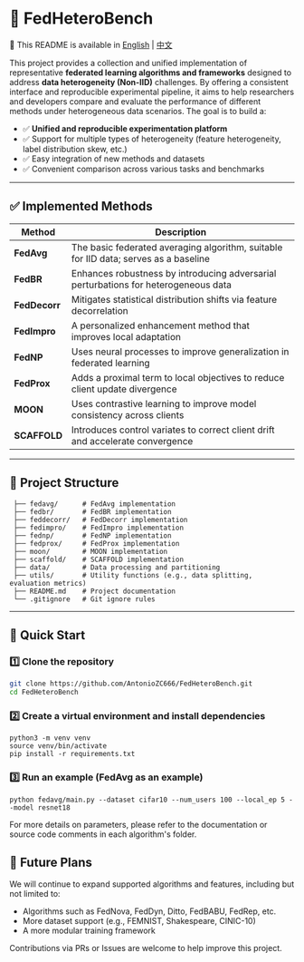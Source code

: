 # 🔬 FedHeteroBench

📘 This README is available in [English](README.md) | [中文](README.zh-CN.md)

This project provides a collection and unified implementation of representative **federated learning algorithms and frameworks** designed to address **data heterogeneity (Non-IID)** challenges. By offering a consistent interface and reproducible experimental pipeline, it aims to help researchers and developers compare and evaluate the performance of different methods under heterogeneous data scenarios. The goal is to build a:

- ✅ **Unified and reproducible experimentation platform**
- ✅ Support for multiple types of heterogeneity (feature heterogeneity, label distribution skew, etc.)
- ✅ Easy integration of new methods and datasets
- ✅ Convenient comparison across various tasks and benchmarks

---

## ✅ Implemented Methods

| Method        | Description                                                  |
| ------------- | ------------------------------------------------------------ |
| **FedAvg**    | The basic federated averaging algorithm, suitable for IID data; serves as a baseline |
| **FedBR**     | Enhances robustness by introducing adversarial perturbations for heterogeneous data |
| **FedDecorr** | Mitigates statistical distribution shifts via feature decorrelation |
| **FedImpro**  | A personalized enhancement method that improves local adaptation |
| **FedNP**     | Uses neural processes to improve generalization in federated learning |
| **FedProx**   | Adds a proximal term to local objectives to reduce client update divergence |
| **MOON**      | Uses contrastive learning to improve model consistency across clients |
| **SCAFFOLD**  | Introduces control variates to correct client drift and accelerate convergence |

---

## 📁 Project Structure

```
 ├── fedavg/      # FedAvg implementation
 ├── fedbr/       # FedBR implementation
 ├── feddecorr/   # FedDecorr implementation
 ├── fedimpro/    # FedImpro implementation
 ├── fednp/       # FedNP implementation
 ├── fedprox/     # FedProx implementation
 ├── moon/        # MOON implementation
 ├── scaffold/    # SCAFFOLD implementation
 ├── data/        # Data processing and partitioning
 ├── utils/       # Utility functions (e.g., data splitting, evaluation metrics)
 ├── README.md    # Project documentation
 └── .gitignore   # Git ignore rules
```



---

## 🚀 Quick Start

### 1️⃣ Clone the repository

```bash
git clone https://github.com/AntonioZC666/FedHeteroBench.git
cd FedHeteroBench
```

### 2️⃣ Create a virtual environment and install dependencies

```shell
python3 -m venv venv
source venv/bin/activate
pip install -r requirements.txt
```

### 3️⃣ Run an example (FedAvg as an example)

```
python fedavg/main.py --dataset cifar10 --num_users 100 --local_ep 5 --model resnet18
```

For more details on parameters, please refer to the documentation or source code comments in each algorithm's folder.

## 📌 Future Plans

We will continue to expand supported algorithms and features, including but not limited to:

- Algorithms such as FedNova, FedDyn, Ditto, FedBABU, FedRep, etc.
- More dataset support (e.g., FEMNIST, Shakespeare, CINIC-10)
- A more modular training framework

Contributions via PRs or Issues are welcome to help improve this project.